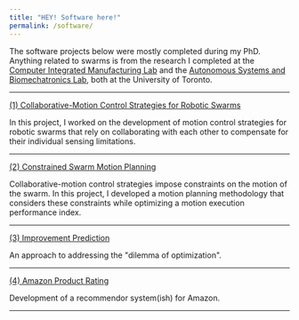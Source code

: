 ```yaml
---
title: "HEY! Software here!"
permalink: /software/
---
```


<!-- styles -->
<!--
/* Styling for the anchor element */

p {
  padding: 0;
  margin: 10;
}

  font-weight: bold;
  font-size: 30px;
-->
<style>
/* Styling for the paragraph element */

</style>

<p>
	The software projects below were mostly completed during my PhD. Anything related to swarms is from the research I completed at the <a href="https://cimlab.mie.utoronto.ca/" target="_blank">Computer Integrated Manufacturing Lab</a> and the <a href="http://asblab.mie.utoronto.ca/" target="_blank">Autonomous Systems and Biomechatronics Lab</a>, both at the University of Toronto. 
</p>
<hr>
<!-- Collaborative-motion control strategies-->
<a href="/software_projects/collaborative_motion">
	(1) Collaborative-Motion Control Strategies for Robotic Swarms
</a>
<p>
	In this project, I worked on the development of motion control strategies for robotic swarms that rely on collaborating with each other to compensate for their individual sensing limitations.
</p>
<hr>
<!-- constrained swarm motion planning-->
<a href="/software_projects/constrained_planning">
	(2) Constrained Swarm Motion Planning
</a>
<p>
	Collaborative-motion control strategies impose constraints on the motion of the swarm. In this project, I developed a motion planning methodology that considers these constraints while optimizing a motion execution performance index.
</p>
<hr>
<!-- Improvement prediction-->
<a href="/software_projects/improvement_prediction">
	(3) Improvement Prediction
</a>
<p>
	An approach to addressing the "dilemma of optimization".
</p>
<hr>
<!-- Amazon product rating-->
<a href="/software_projects/amazon_product_rating">
	(4) Amazon Product Rating
</a>
<p>
	Development of a recommendor system(ish) for Amazon.
</p>
<hr>